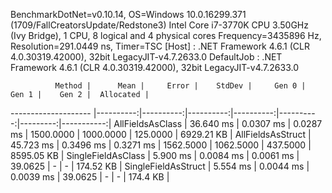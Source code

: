 
BenchmarkDotNet=v0.10.14, OS=Windows 10.0.16299.371 (1709/FallCreatorsUpdate/Redstone3)
Intel Core i7-3770K CPU 3.50GHz (Ivy Bridge), 1 CPU, 8 logical and 4 physical cores
Frequency=3435896 Hz, Resolution=291.0449 ns, Timer=TSC
  [Host]     : .NET Framework 4.6.1 (CLR 4.0.30319.42000), 32bit LegacyJIT-v4.7.2633.0
  DefaultJob : .NET Framework 4.6.1 (CLR 4.0.30319.42000), 32bit LegacyJIT-v4.7.2633.0


              Method |      Mean |     Error |    StdDev |     Gen 0 |     Gen 1 |    Gen 2 |  Allocated |
-------------------- |----------:|----------:|----------:|----------:|----------:|---------:|-----------:|
    AllFieldsAsClass | 36.640 ms | 0.0307 ms | 0.0287 ms | 1500.0000 | 1000.0000 | 125.0000 | 6929.21 KB |
   AllFieldsAsStruct | 45.723 ms | 0.3496 ms | 0.3271 ms | 1562.5000 | 1062.5000 | 437.5000 | 8595.05 KB |
  SingleFieldAsClass |  5.900 ms | 0.0084 ms | 0.0061 ms |   39.0625 |         - |        - |  174.52 KB |
 SingleFieldAsStruct |  5.554 ms | 0.0044 ms | 0.0039 ms |   39.0625 |         - |        - |   174.4 KB |
